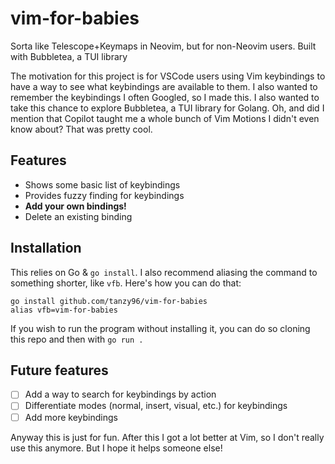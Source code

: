 # vim-for-babies
Sorta like Telescope+Keymaps in Neovim, but for non-Neovim users. Built with Bubbletea, a TUI library

The motivation for this project is for VSCode users using Vim keybindings to have a way to see what keybindings are available to them. I also wanted to remember the keybindings I often Googled, so I made this. I also wanted to take this chance to explore Bubbletea, a TUI library for Golang. Oh, and did I mention that Copilot taught me a whole bunch of Vim Motions I didn't even know about? That was pretty cool. 

## Features
- Shows some basic list of keybindings
- Provides fuzzy finding for keybindings
- **Add your own bindings!**
- Delete an existing binding

## Installation
This relies on Go & `go install`. I also recommend aliasing the command to something shorter, like `vfb`. Here's how you can do that:
```
go install github.com/tanzy96/vim-for-babies
alias vfb=vim-for-babies
```

If you wish to run the program without installing it, you can do so cloning this repo and then with `go run .`

## Future features
- [ ] Add a way to search for keybindings by action
- [ ] Differentiate modes (normal, insert, visual, etc.) for keybindings
- [ ] Add more keybindings

Anyway this is just for fun. After this I got a lot better at Vim, so I don't really use this anymore. But I hope it helps someone else!
